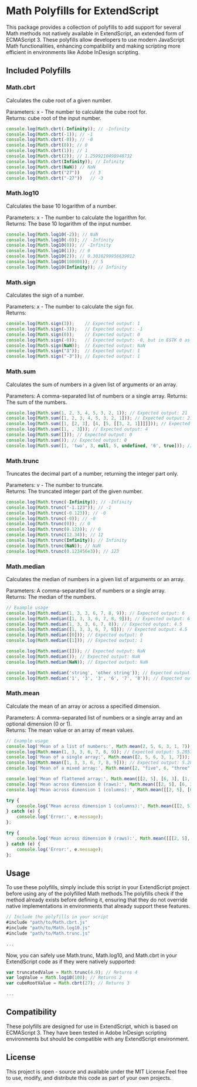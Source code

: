 
# Math Polyfills for ExtendScript
This package provides a collection of polyfills to add support for several Math methods not natively available in ExtendScript, an extended form of ECMAScript 3. These polyfills allow developers to use modern JavaScript Math functionalities, enhancing compatibility and making scripting more efficient in environments like Adobe InDesign scripting.

## Included Polyfills

### Math.cbrt
Calculates the cube root of a given number.

Parameters: x - The number to calculate the cube root for.  
Returns: cube root of the input number.
```javascript
console.log(Math.cbrt(-Infinity)); // -Infinity
console.log(Math.cbrt(-1)); // -1
console.log(Math.cbrt(-0)); // -0
console.log(Math.cbrt(0)); // 0
console.log(Math.cbrt(1)); // 1
console.log(Math.cbrt(2)); // 1.2599210498948732
console.log(Math.cbrt(Infinity)); // Infinity
console.log(Math.cbrt(NaN))	// NaN
console.log(Math.cbrt("27"))	// 3
console.log(Math.cbrt("-27"))	// -3
```

### Math.log10 
Calculates the base 10 logarithm of a number.

Parameters: x - The number to calculate the logarithm for.  
Returns: The base 10 logarithm of the input number.

```javascript
console.log(Math.log10(-2)); // NaN
console.log(Math.log10(-0)); // -Infinity
console.log(Math.log10(0)); // -Infinity
console.log(Math.log10(1)); // 0
console.log(Math.log10(2)); // 0.3010299956639812
console.log(Math.log10(100000)); // 5
console.log(Math.log10(Infinity)); // Infinity
```

### Math.sign
Calculates the sign of a number.

Parameters: x - The number to calculate the sign for.  
Returns:
```javascript
console.log(Math.sign(3));    // Expected output: 1
console.log(Math.sign(-3));   // Expected output: -1
console.log(Math.sign(0));    // Expected output: 0
console.log(Math.sign(-0));   // Expected output: -0, but in ESTK 0 as it doesn't support -0
console.log(Math.sign(NaN));  // Expected output: NaN
console.log(Math.sign("3"));  // Expected output: 1
console.log(Math.sign("-3")); // Expected output: 1
``` 
### Math.sum
Calculates the sum of numbers in a given list of arguments or an array.

Parameters: A comma-separated list of numbers or a single array.
Returns: The sum of the numbers.

```javascript
console.log(Math.sum(1, 2, 3, 4, 5, 3, 2, 1)); // Expected output: 21
console.log(Math.sum([1, 2, 3, 4, 5, 3, 2, 1])); // Expected output: 21
console.log(Math.sum([1, [2, 3], [4, [5, [[3, 2, 1]]]]])); // Expected output: 21
console.log(Math.sum([1, , 3])); // Expected output: 4
console.log(Math.sum([])); // Expected output: 0
console.log(Math.sum()); // Expected output: 0
console.log(Math.sum([1, 'two', 3, null, 5, undefined, '6', true])); // Expected output: 9, ignoring non-number elements
```
### Math.trunc 
Truncates the decimal part of a number, returning the integer part only.

Parameters: v - The number to truncate.  
Returns: The truncated integer part of the given number.
```javascript
console.log(Math.trunc(-Infinity)); // -Infinity
console.log(Math.trunc("-1.123")); // -1
console.log(Math.trunc(-0.123)); // -0
console.log(Math.trunc(-0)); // -0
console.log(Math.trunc(0)); // 0
console.log(Math.trunc(0.123)); // 0
console.log(Math.trunc(12.34)); // 12
console.log(Math.trunc(Infinity)); // Infinity
console.log(Math.trunc(NaN)); // NaN
console.log(Math.trunc(0.123456e3)); // 123
```
### Math.median
Calculates the median of numbers in a given list of arguments or an array.

Parameters: A comma-separated list of numbers or a single array.  
Returns: The median of the numbers.

```javascript
// Example usage
console.log(Math.median(1, 3, 3, 6, 7, 8, 9)); // Expected output: 6
console.log(Math.median([1, 3, 3, 6, 7, 8, 9])); // Expected output: 6
console.log(Math.median(1, 3, 3, 6, 7, 8)); // Expected output: 4.5
console.log(Math.median([1, 3, 3, 6, 7, 8])); // Expected output: 4.5
console.log(Math.median([0])); // Expected output: 0
console.log(Math.median([1])); // Expected output: 1

console.log(Math.median([])); // Expected output: NaN
console.log(Math.median()); // Expected output: NaN
console.log(Math.median(NaN)); // Expected output: NaN

console.log(Math.median('string', 'other string')); // Expected output: NaN
console.log(Math.median('1', '3', '3', '6', '7', '8')); // Expected output: 18 because ('3' + '6') / 2.0 === 18 ;)
```
### Math.mean
Calculate the mean of an array or across a specified dimension.

Parameters: A comma-separated list of numbers or a single array and an optional dimension (0 or 1).  
Returns: The mean value or an array of mean values.

```javascript
// Example usage
console.log('Mean of a list of numbers:', Math.mean(2, 5, 6, 3, 1, 7)); // Should return 4
console.log(Math.mean(1, 3, 3, 6, 7, 8, 9)); // Expected output: 5.285714285714286
console.log('Mean of a single array:', Math.mean([2, 5, 6, 3, 1, 7])); // Should return 4
console.log(Math.mean([1, 3, 3, 6, 7, 8, 9])); // Expected output: 5.285714285714286
console.log('Mean of a mixed array:', Math.mean([2, "five", 6, "three", 1, 7])); // Should return NaN

console.log('Mean of flattened array:', Math.mean([[2, 5], [6, 3], [1, [7]]])); // Should return 4
console.log('Mean across dimension 0 (raws):', Math.mean([[2, 5], [6, 3], [1, 7]], 0)); // Should return [3, 5]
console.log('Mean across dimension 1 (columns):', Math.mean([[2, 5], [6, 3], [1, 7]], 1)); // Should return [3.5, 4.5, 4]

try {
    console.log('Mean across dimension 1 (columns):', Math.mean([[2, 5], [6, 3], [1, 7, 9]], 1)); // Error (non-uniform array)
} catch (e) {
    console.log('Error:', e.message);
};

try {
    console.log('Mean across dimension 0 (raws):', Math.mean([[[2, 5], [6, 3], [1, 7]]], 0)); // Error (too many dimensions)
} catch (e) {
    console.log('Error:', e.message);
};
```


## Usage
To use these polyfills, simply include this script in your ExtendScript project before using any of the polyfilled Math methods.The polyfills check if the method already exists before defining it, ensuring that they do not override native implementations in environments that already support these features.

```javascript
// Include the polyfills in your script
#include "path/to/Math.cbrt.js"
#include "path/to/Math.log10.js"
#include "path/to/Math.trunc.js"

...
```
Now, you can safely use Math.trunc, Math.log10, and Math.cbrt in your ExtendScript code as if they were natively supported:

```javascript
var truncatedValue = Math.trunc(4.9); // Returns 4
var logValue = Math.log10(100); // Returns 2
var cubeRootValue = Math.cbrt(27); // Returns 3

...
```
## Compatibility
These polyfills are designed for use in ExtendScript, which is based on ECMAScript 3. They have been tested in Adobe InDesign scripting environments but should be compatible with any ExtendScript environment.

## License
This project is open - source and available under the MIT License.Feel free to use, modify, and distribute this code as part of your own projects.